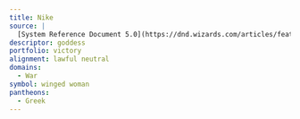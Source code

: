 ```yaml
---
title: Nike
source: |
  [System Reference Document 5.0](https://dnd.wizards.com/articles/features/systems-reference-document-srd)
descriptor: goddess
portfolio: victory
alignment: lawful neutral
domains:
  - War
symbol: winged woman
pantheons:
  - Greek
---
```

